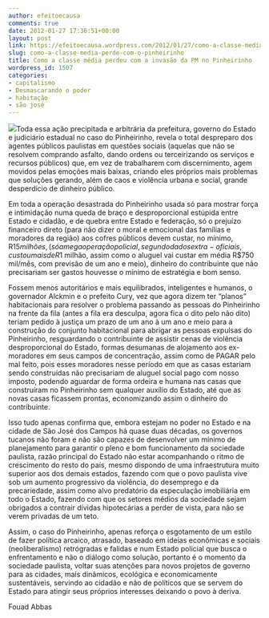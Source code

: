 ```yaml
---
author: efeitoecausa
comments: true
date: 2012-01-27 17:36:51+00:00
layout: post
link: https://efeitoecausa.wordpress.com/2012/01/27/como-a-classe-media-perde-com-o-pinheirinho/
slug: como-a-classe-media-perde-com-o-pinheirinho
title: Como a classe média perdeu com a invasão da PM no Pinheirinho
wordpress_id: 1507
categories:
- capitalismo
- Desmascarando o poder
- habitação
- são josé
---
```


[![](http://efeitoecausa.files.wordpress.com/2012/01/alckim-e-cury.jpg)](http://efeitoecausa.files.wordpress.com/2012/01/alckim-e-cury.jpg)Toda essa ação precipitada e arbitrária da prefeitura, governo do Estado e judiciário estadual no caso do Pinheirinho, revela o total despreparo dos agentes públicos paulistas em questões sociais (aquelas que não se resolvem comprando asfalto, dando ordens ou terceirizando os serviços e recursos públicos) que, em vez de trabalharem com discernimento, agem movidos pelas emoções mais baixas, criando eles próprios mais problemas que soluções gerando, além de caos e violência urbana e social, grande desperdício de dinheiro público.

Em toda a operação desastrada do Pinheirinho usada só para mostrar força e intimidação numa queda de braço e desproporcional estúpida entre Estado e cidadão, e de quebra entre Estado e federação, só o prejuízo financeiro direto (para não dizer o moral e emocional das famílias e moradores da região) aos cofres públicos devem custar, no mínimo, R$15 milhões, (só a megaoperação policial, segundo dados extra-oficiais, custou mais de R$1 milhão, assim como o aluguel vai custar em média R$750 mil/mês, com previsão de um ano e meio), dinheiro do contribuinte que não precisariam ser gastos houvesse o mínimo de estratégia e bom senso.

Fossem menos autoritários e mais equilibrados, inteligentes e humanos, o governador Alckmin e o prefeito Cury, vez que agora dizem ter “planos” habitacionais para resolver o problema passando as pessoas do Pinheirinho na frente da fila (antes a fila era desculpa, agora fica o dito pelo não dito) teriam pedido à justiça um prazo de um ano à um ano e meio para a construção do conjunto habitacional para abrigar as pessoas expulsas do Pinheirinho, resguardando o contribuinte de assistir cenas de violência desproporcional do Estado, formas desumanas de alojamento aos ex-moradores em seus campos de concentração, assim como de PAGAR pelo mal feito, pois esses moradores nesse período em que as casas estariam sendo construídas não precisariam de aluguel social pago com nosso imposto, podendo aguardar de forma ordeira e humana nas casas que construíram no Pinheirinho sem qualquer auxílio do Estado, até que as novas casas ficassem prontas, economizando assim o dinheiro do contribuinte.

Isso tudo apenas confirma que, embora estejam no poder no Estado e na cidade de São José dos Campos há quase duas décadas, os governos tucanos não foram e não são capazes de desenvolver um mínimo de planejamento para garantir o pleno e bom funcionamento da sociedade paulista, razão principal do Estado não estar acompanhando o ritmo de crescimento do resto do país, mesmo dispondo de uma infraestrutura muito superior aos dos demais estados, fazendo com que o povo paulista vive sob um aumento progressivo da violência, do desemprego e da precariedade, assim como alvo predatório da especulação imobiliária em todo o Estado, fazendo com que os setores médios da sociedade sejam obrigados a contrair dívidas hipotecárias a perder de vista, para não se verem privadas de um teto.

Assim, o caso do Pinheirinho, apenas reforça o esgotamento de um estilo de fazer política arcaico, atrasado, baseado em ideias econômicas e sociais (neoliberalismo) retrógradas e falidas e num Estado policial que busca o enfrentamento e não o diálogo como solução, portanto é o momento da sociedade paulista, voltar suas atenções para novos projetos de governo para as cidades, mais dinâmicos, ecológica e economicamente sustentáveis, servindo ao cidadão e não de políticos que se servem do Estado para atingir seus próprios interesses deixando o povo à deriva.

Fouad Abbas
